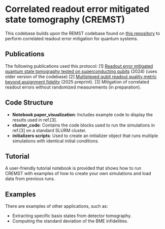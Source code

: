 # Correlated readout error mitigated state tomography (CREMST)

This codebase builds upon the REMST codebase found on [this repository](https://github.com/AdrianAasen/EMQST) to perform correlated readout error mitigation for quantum systems.

## Publications

The following publications used this protocol:
\[1\] [Readout error mitigated quantum state tomography tested on superconducting qubits](https://www.nature.com/articles/s42005-024-01790-8) (2024) (uses older version of the codebase)
\[2\] [Multiplexed qubit readout quality metric beyond assignment fidelity](https://arxiv.org/abs/2502.08589) (2025 preprint).
\[3\] Mitigation of correlated readout errors without randomized measurements (in preparation).

## Code Structure

- **Notebook paper_visualization**: Includes example code to display the results used in ref.[3].
- **cluster_code**: Contains the code blocks used to run the simulations in ref.[3] on a standard SLURM cluster.
- **initializers scripts**: Used to create an initializer object that runs multiple simulations with identical initial conditions.

## Tutorial

A user-friendly tutorial notebook is provided that shows how to run CREMST with examples of how to create your own simulations and load data from previous runs. 

## Examples

There are examples of other applications, such as:
- Extracting specific basis states from detector tomography.
- Computing the standard deviation of the BME infidelities.
